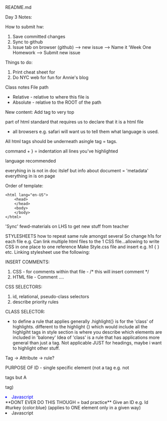 README.md

Day 3 Notes:

How to submit hw:
1. Save committed changes
2. Sync to github
3. Issue tab on browser (github) --> new issue --> Name it ‘Week One Homework --> Submit new issue


Things to do:
1. Print cheat sheet for <tags>
2. Do NYC web for fun for Annie's blog



Class notes
File path
- Relative - relative to where this file is
- Absolute - relative to the ROOT of the path


New content:
Add tag to very top
<!DOCTYPE html> part of html standard that requires us to declare that it is a html file
- all browsers e.g. safari will want us to tell them what language is used.

All html tags should be underneath asingle tag = <html> tags.


command + } = indentation all lines you've highlighted

<html lang="en-GB"> language recommended

everyhing in <head> is not in doc itslef but info about document = 'metadata'
everything in <body> is on page 


Order of template:
<!DOCTYPE>
	<html lang="en-US">
		<head>
		</head>
		<body>
		</body>
	</html>

'Sync' fewd-materials on LHS to get new stuff from teacher

STYLESHEETS
how to repeat same rule amongst several 
So change h1s for each file
e.g.
Can link multiple html files to the 1 CSS file...allowing to write CSS in one place to one reference
Make Style.css file
and insert e.g. h1 { } etc.
Linking stylesheet
use the following: <link rel="stylesheet" type="text/css" href="./style.css">

INSERT COMMENTS:
1. CSS - for comments within that file - /* this will insert comment */
2. HTML file - Comment ....   <!-- This is such a good file -->

CSS SELECTORS:
1. id, relational, pseudo-class selectors
2. describe priority rules

CLASS SELECTOR:
- to define a rule that applies generally
.highlight{} is for the 'class' of highlights.
different to the highlight {} which would include all the highlgiht tags
in style section is where you describe which elements are included in 'baloney'
Idea of 'class' is a rule that has applications more general than just a tag. Not applicable JUST for headings, maybe i want to highlight other stuff.

Tag -> Attribute -> rule?

PURPOSE OF ID - single specific element (not a tag e.g. not <p> tags but A <p> tag)
<li style="color:blue;">Javascript</li> <!--i just want to make this <li>blue-->
**DONT EVER DO THIS THOUGH = bad practice**
Give an ID
e.g. Id
#turkey {color:blue} (applies to ONE element only in a given way)
<li id="turkey">Javascript</li> <!--i just want to make this <li>blue-->